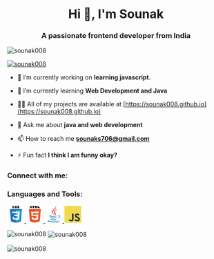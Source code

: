 <h1 align="center">Hi 👋, I'm Sounak</h1>
<h3 align="center">A passionate frontend developer from India</h3>

<p align="left"> <img src="https://komarev.com/ghpvc/?username=sounak008&label=Profile%20views&color=0e75b6&style=flat" alt="sounak008" /> </p>

<p align="left"> <a href="https://github.com/ryo-ma/github-profile-trophy"><img src="https://github-profile-trophy.vercel.app/?username=sounak008" alt="sounak008" /></a> </p>

- 🔭 I’m currently working on **learning javascript.**

- 🌱 I’m currently learning **Web Development and Java**

- 👨‍💻 All of my projects are available at [https://sounak008.github.io](https://sounak008.github.io)

- 💬 Ask me about **java and web development**

- 📫 How to reach me **sounaks706@gmail.com**

- ⚡ Fun fact **I think I am funny okay?**

<h3 align="left">Connect with me:</h3>
<p align="left">
</p>

<h3 align="left">Languages and Tools:</h3>
<p align="left"> <a href="https://www.w3schools.com/css/" target="_blank" rel="noreferrer"> <img src="https://raw.githubusercontent.com/devicons/devicon/master/icons/css3/css3-original-wordmark.svg" alt="css3" width="40" height="40"/> </a> <a href="https://www.w3.org/html/" target="_blank" rel="noreferrer"> <img src="https://raw.githubusercontent.com/devicons/devicon/master/icons/html5/html5-original-wordmark.svg" alt="html5" width="40" height="40"/> </a> <a href="https://www.java.com" target="_blank" rel="noreferrer"> <img src="https://raw.githubusercontent.com/devicons/devicon/master/icons/java/java-original.svg" alt="java" width="40" height="40"/> </a> <a href="https://developer.mozilla.org/en-US/docs/Web/JavaScript" target="_blank" rel="noreferrer"> <img src="https://raw.githubusercontent.com/devicons/devicon/master/icons/javascript/javascript-original.svg" alt="javascript" width="40" height="40"/> </a> </p>

<p><img align="left" src="https://github-readme-stats.vercel.app/api/top-langs?username=sounak008&show_icons=true&locale=en&layout=compact" alt="sounak008" /></p>

<p>&nbsp;<img align="center" src="https://github-readme-stats.vercel.app/api?username=sounak008&show_icons=true&locale=en" alt="sounak008" /></p>

<p><img align="center" src="https://github-readme-streak-stats.herokuapp.com/?user=sounak008&" alt="sounak008" /></p>
